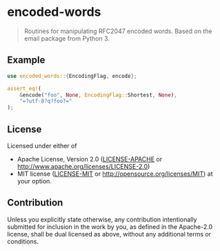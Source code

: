# encoded-words

> Routines for manipulating RFC2047 encoded words. Based on the email package from Python 3.


## Example

```rust
use encoded_words::{EncodingFlag, encode};

assert_eq!(
    &encode("foo", None, EncodingFlag::Shortest, None),
    "=?utf-8?q?foo?="
);
```

## License

Licensed under either of
 * Apache License, Version 2.0 ([LICENSE-APACHE](LICENSE-APACHE) or http://www.apache.org/licenses/LICENSE-2.0)
 * MIT license ([LICENSE-MIT](LICENSE-MIT) or http://opensource.org/licenses/MIT)
at your option.

## Contribution

Unless you explicitly state otherwise, any contribution intentionally submitted
for inclusion in the work by you, as defined in the Apache-2.0 license, shall
be dual licensed as above, without any additional terms or conditions.
